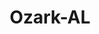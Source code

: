---
title: Ozark-AL
slug: ozark-al
f_state:
- cms/state/alabama.md
f_locations:
- cms/payday-loan/aca-financial-services-inc-825.md
- cms/payday-loan/advance-america-1152.md
- cms/payday-loan/approved-cash-advance-4690.md
- cms/payday-loan/cash-2-go-6283.md
- cms/payday-loan/cash-express-7146.md
- cms/payday-loan/cash-express-7147.md
- cms/payday-loan/cashland-9118.md
- cms/payday-loan/cashland-9119.md
- cms/payday-loan/check-into-cash-11500.md
- cms/payday-loan/check-into-cash-11501.md
- cms/payday-loan/colortyme-15155.md
- cms/payday-loan/fast-cash-of-america-17787.md
- cms/payday-loan/h-h-check-cashing-19262.md
- cms/payday-loan/h-h-check-cashing-19263.md
- cms/payday-loan/s-h-o-w-gun-pawn-inc-26149.md
- cms/payday-loan/speedy-cash-26692.md
- cms/payday-loan/wiregrass-net-services.com-28816.md
updated-on: '2024-05-30T13:41:28.615Z'
created-on: '2024-05-30T13:41:28.615Z'
published-on: '2024-05-30T13:54:32.469Z'
f_city: Ozark
layout: '[city].html'
tags: city
---
